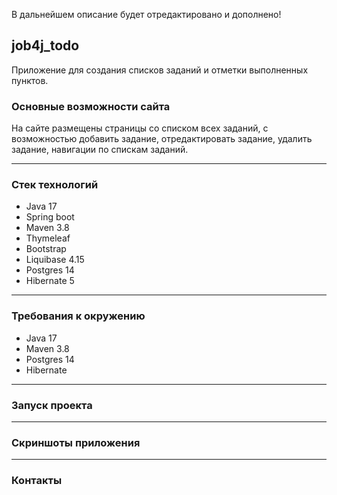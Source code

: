 В дальнейшем описание будет отредактировано и дополнено!

## job4j_todo
Приложение для создания списков заданий и отметки выполненных пунктов.
### Основные возможности сайта
На сайте размещены страницы со списком всех заданий,
с возможностью добавить задание, отредактировать задание, удалить задание,
навигации по спискам заданий.

________________________________________________________________
### Стек технологий
- Java 17
- Spring boot
- Maven 3.8
- Thymeleaf
- Bootstrap
- Liquibase 4.15
- Postgres 14
- Hibernate 5
________________________________________________________________
### Требования к окружению
- Java 17
- Maven 3.8
- Postgres 14
- Hibernate
________________________________________________________________
### Запуск проекта
________________________________________________________________
### Скриншоты приложения
________________________________________________________________
### Контакты

